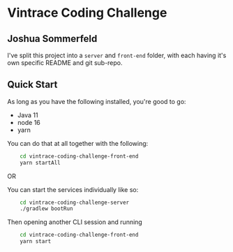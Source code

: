 # Vintrace Coding Challenge
## Joshua Sommerfeld

I've split this project into a `server` and `front-end` folder, with each having it's own specific README and git sub-repo.

## Quick Start
As long as you have the following installed, you're good to go:
- Java 11
- node 16
- yarn

You can do that at all together with the following:
```bash
	cd vintrace-coding-challenge-front-end
	yarn startAll
```

OR

You can start the services individually like so:
```bash
	cd vintrace-coding-challenge-server
	./gradlew bootRun
```
Then opening another CLI session and running
```bash
	cd vintrace-coding-challenge-front-end
	yarn start
```


